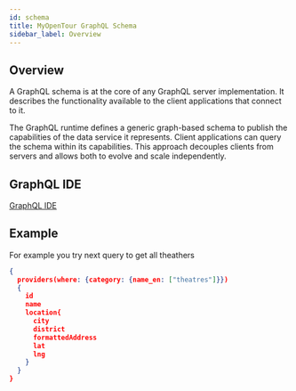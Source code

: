 ```yaml
---
id: schema
title: MyOpenTour GraphQL Schema
sidebar_label: Overview
---
```


## Overview

A GraphQL schema is at the core of any GraphQL server implementation.
It describes the functionality available to the client applications that connect to it.

The GraphQL runtime defines a generic graph-based schema to publish the capabilities of the data service it represents.
Client applications can query the schema within its capabilities.
This approach decouples clients from servers and allows both to evolve and scale independently.

## GraphQL IDE

[GraphQL IDE](https://beta.motu.world/graphql)

## Example

For example you try next query to get all theathers

```json
{
  providers(where: {category: {name_en: ["theatres"]}}) 
  {
    id
    name
    location{
      city
      district
      formattedAddress
      lat
      lng
    }
  }
}
```
